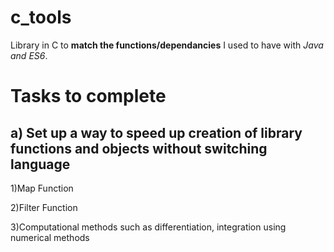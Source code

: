 # c_tools
Library in C to **match the functions/dependancies** I used to have with *Java and ES6*.

# Tasks to complete

## a) Set up a way to speed up creation of library functions and objects without switching language

1)Map Function

2)Filter Function

3)Computational methods such as differentiation, integration using numerical methods
